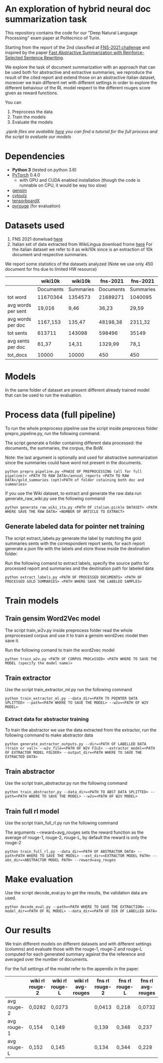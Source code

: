 # An exploration of hybrid neural doc summarization task
This repository contains the code for our "Deep Natural Language Processing" exam paper at Politecnico of Turin.

Starting from the report of the 2nd classified at [FNS-2021 challenge](http://wp.lancs.ac.uk/cfie/fns2021/) and inspired by the paper [Fast Abstractive Summarization with Reinforce-Selected Sentence Rewriting](https://arxiv.org/abs/1805.11080).

We explore the task of document summarization with an approach that can be used both for abstractive and extractive summaries, we reproduce the result of the cited report and extend those on an abstractive italian dataset, moreover we train different net with different settings in order to explore the different behaviour of the RL model respect to the different rouges score given as reward functions.

You can
1. Preprocess the data
2. Train the models
3. Evaluate the models

*.yipnb files are avalaible [here](https://drive.google.com/drive/folders/1IFG9wRRYJ_SAkOmde7L0A3_axs7eifMG?usp=sharing) you can find a tutorial for the full process and the script to evaluate our models* 

# Dependencies
- **Python 3** (tested on python 3.6)
- [PyTorch](https://github.com/pytorch/pytorch) 0.4.0
    - with GPU and CUDA enabled installation (though the code is runnable on CPU, it would be way too slow)
- [gensim](https://github.com/RaRe-Technologies/gensim)
- [cytoolz](https://github.com/pytoolz/cytoolz)
- [tensorboardX](https://github.com/lanpa/tensorboard-pytorch)
- [pyrouge](https://github.com/bheinzerling/pyrouge) (for evaluation)



# Datasets used

1. FNS 2021 donwload [here](https://drive.google.com/drive/folders/1jWEzOjuC47BkrOpM6USdHGqVDisqZefm?usp=sharing) 
2. Italian set of data extracted from WikiLingua download frome [here](https://drive.google.com/drive/folders/1KF0uJWvf1IhDXaMlqlS0jA0CIWmtC8Fd?usp=sharing)
For the italian dataset we refer to it as wiki10k since is an extraction of 10k document and respective summaries.

We report some statistics of the datasets analyzed (Note we use only 450 document for fns due to limited HW resource)

|                    | wiki10k   | wiki10k   | fns-2021  |fns-2021           |
|--------------------|-----------|-----------|-----------|-----------|
|                    | Documents | Summaries | Documents | Summaries |
| tot word           | 11670364  | 1354573   | 21689271  | 1040095   |
| avg words per sent | 19,016    | 9,46      | 36,23     | 29,59     |
| avg words per doc  | 1167,153  | 135,47    | 48198,38  | 2311,32   |
| tot sents          | 613711    | 143098    | 598496    | 35149     |
| avg sents per doc  | 61,37     | 14,31     | 1329,99   | 78,1      |
| tot_docs           | 10000     | 10000     | 450       | 450       |

# Models

In the same folder of dataset are present different already trained model that can be used to run the evaluation.


# Process data (full pipeline)
To run the whole preprocess pipeline use the script inside preprocess folder prepro_pipeline.py, run the following command.

The script generate a folder containing different data processed: the documents, the summaries, the corpus, the BoW. 

Note: the last argument is optionally and used for abstractive summarization since the summaries could have word not present in the documents.

```
python prepro_pipeline.py <PHASE OF PREPROCESSING (all for full pipeline)> <PATH TO RAW DATA>/annual_reports <PATH TO RAW DATA>/gold_summaries (opt)<PATH of folder cotaining both doc and summaries>
```
If you use the Wiki dataset, to extract and generate the raw data run generate_raw_wiki.py use the following command

```
python generate_raw_wiki_ita.py <PATH OF italian.pickle DATASET> <PATH WHERE SAVE THE RAW DATA> <NUMBER OF ARTICLE TO EXTRACT>
```
## Generate labeled data for pointer net training
The script extract_labels.py generate the label by matching the gold summaries sents with the correspondent report sents, for each report generate a json file with the labels and store those inside the destination folder.

Run the following comand to extract labels, specify the source paths for processed report and summaries and the destination path for labeled data
```
python extract_labels.py <PATH OF PROCESSED DOCUMENTS> <PATH OF PROCESSED GOLD SUMMARIES> <PATH WHERE SAVE THE LABELED SAMPLES>
```

# Train models

## Train gensim Word2Vec model
The script train_w2v.py inside preprocess folder read the whole preprocessed corpus and use it to train a gensim word2vec model then save it.

Run the following comand to train the word2vec model
```
python train_w2v.py <PATH OF CORPUS PROCeSSED> <PATH WHERE TO SAVE THE MODEL (specify the model name)>
```
## Train extractor
Use the script train_extractor_ml.py run the following command
```
python train_extractor_ml.py --data_dir=<PATH TO POINTER DATA SPLITTED> --path=<PATH WHERE TO SAVE THE MODEL> --w2v=<PATH OF W2V MODEL>
```

### Extract data for abstractor training 
To train the abstractor we use the data extracted from the extractor, run the following command to make abstractor data

```
python generate_extractor_outputs.py --dir=<PATH OF LABELLED DATA (train or val)> --w2v_file=<PATH OF W2V FILE> --extractor_model=<PATH OF EXTRACTOR MODEL FOLDER> --output_dir=<PATH WHERE TO SAVE THE EXTRACTED DATA>
```

## Train abstractor
Use the script train_abstractor.py run the following command
```
python train_abstractor.py --data_dir=<PATH TO ABST DATA SPLITTED> --path=<PATH WHERE TO SAVE THE MODEL> --w2v=<PATH OF W2V MODEL>
```

## Train full rl model
Use the script train_full_rl.py run the following command

The arguments --reward=avg_rouges sets the reward function as the average of rouge-1, rouge-2, rouge-L, by default the reward is only the rouge-2

```
python train_full_rl.py --data_dir=<PATH OF ABSTRACTOR DATA> --path<PATH WHERE TO SAVE THE MODEL> --ext_dir=<EXTRACTOR MODEL PATH> --abs_dir=<ABSTRACTOR MODEL PATH> --reward=avg_rouges       
```

# Make evaluation
Use the script decode_eval.py to get the results, the validation data are used.
```
python decode_eval.py --path=<PATH WHERE TO SAVE THE EXTRACTION> --model_dir=<PATH OF RL MODEL> --data_dir=<PATH OF DIR OF LABELLED DATA>      
```
# Our results
We train different models on different datasets and with different settings (columns) and evaluate those with the rouge-1, rouge-2 and rouge-L computed for each generated summary against the the reference and averaged over the number of documents.

For the full settings of the model refer to the appendix in the paper.

|             | wiki rl rouge-2 | wiki rl rouge-L | wiki rl avg-rouges | fns rl rouge-2 | fns rl rouge-L | fns rl avg-rouges |
|-------------|-----------------|-----------------|--------------------|----------------|----------------|-------------------|
| avg rouge-2 | 0,0282          | 0,0273          |                    | 0,0413         | 0,218          | 0,0732            |
| avg rouge-1 | 0,154           | 0,149           |                    | 0,139          | 0,348          | 0,237             |
| avg rouge-L | 0,152           | 0,145           |                    | 0,134          | 0,344          | 0,228             |


